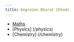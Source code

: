 ```yaml
---
title: Angrezon Bharat Chhodo
---
```



- [Maths](/maths)
- [Physics] (/physics)
- [Chemistry] (/chemistry)
